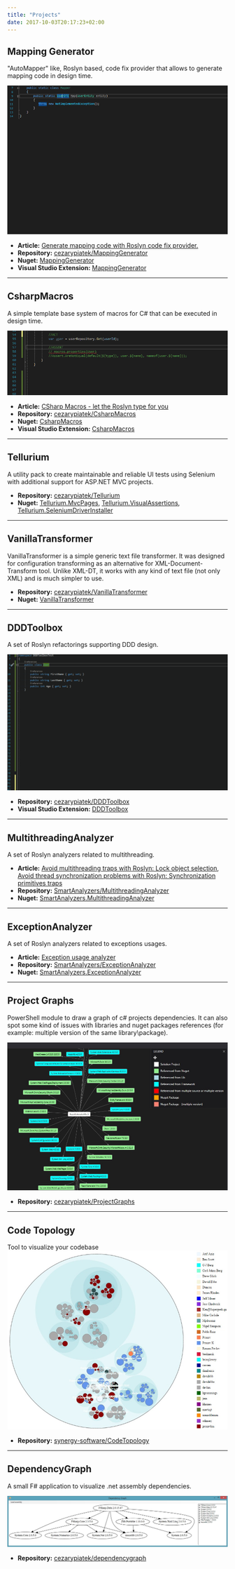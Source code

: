 ```yaml
---
title: "Projects"
date: 2017-10-03T20:17:23+02:00
---
```


## Mapping Generator
	
"AutoMapper" like, Roslyn based, code fix provider that allows to generate mapping code in design time.

![MappingGenerator in action](pure_mapping_method_animated.png)

- **Article:** [Generate mapping code with Roslyn code fix provider.](/post/generate-mapping-code-with-roslyn/)
- **Repository:** [cezarypiatek/MappingGenerator](https://github.com/cezarypiatek/MappingGenerator)
- **Nuget:** [MappingGenerator](https://www.nuget.org/packages/MappingGenerator/)
- **Visual Studio Extension:** [MappingGenerator](https://marketplace.visualstudio.com/items?itemName=54748ff9-45fc-43c2-8ec5-cf7912bc3b84.mappinggenerator)

<hr/>

## CsharpMacros
 
A simple template base system of macros for C# that can be executed in design time.

![CsharpMacros in action](generate_assertions_animated.png)

- **Article:** [CSharp Macros - let the Roslyn type for you](/post/csharp-macros/)
- **Repository:** [cezarypiatek/CsharpMacros](https://github.com/cezarypiatek/CsharpMacros)
- **Nuget:** [CsharpMacros](https://www.nuget.org/packages/CsharpMacros/)
- **Visual Studio Extension:** [CsharpMacros](https://marketplace.visualstudio.com/items?itemName=54748ff9-45fc-43c2-8ec5-cf7912bc3b84.csharpmacros2)

<hr/>

## Tellurium
 
A utility pack to create maintainable and reliable UI tests using Selenium with additional support for ASP.NET MVC projects.

- **Repository:** [cezarypiatek/Tellurium](https://github.com/cezarypiatek/Tellurium)
- **Nuget:** [Tellurium.MvcPages](https://www.nuget.org/packages/Tellurium.MvcPages/), [Tellurium.VisualAssertions](https://www.nuget.org/packages/Tellurium.VisualAssertions/), [Tellurium.SeleniumDriverInstaller](https://www.nuget.org/packages/Tellurium.SeleniumDriverInstaller/)


<hr/>

## VanillaTransformer
 
VanillaTransformer is a simple generic text file transformer. It was designed for configuration transforming as an alternative for XML-Document-Transform tool. Unlike XML-DT, it works with any kind of text file (not only XML) and is much simpler to use.

- **Repository:** [cezarypiatek/VanillaTransformer](https://github.com/cezarypiatek/vanillatransformer)
- **Nuget:** [VanillaTransformer](https://www.nuget.org/packages/VanillaTransformer/)


<hr/>

## DDDToolbox

A set of Roslyn refactorings supporting DDD design.

![DDDToolbox in action](dddtoolbox_animated.png)

- **Repository:** [cezarypiatek/DDDToolbox](https://github.com/cezarypiatek/DDDToolbox)
- **Visual Studio Extension:** [DDDToolbox](https://marketplace.visualstudio.com/items?itemName=54748ff9-45fc-43c2-8ec5-cf7912bc3b84.DDToolbox)


<hr/>

## MultithreadingAnalyzer

A set of Roslyn analyzers related to multithreading.

- **Article:** [Avoid multithreading traps with Roslyn: Lock object selection](/post/avoid-multithreading-traps-p1/), [Avoid thread synchronization problems with Roslyn: Synchronization primitives traps](/post/avoid-multithreading-traps-p2/)
- **Repository:** [SmartAnalyzers/MultithreadingAnalyzer](https://github.com/smartanalyzers/MultithreadingAnalyzer)
- **Nuget:** [SmartAnalyzers.MultithreadingAnalyzer](https://www.nuget.org/packages/SmartAnalyzers.MultithreadingAnalyzer/)

<hr/>

## ExceptionAnalyzer

A set of Roslyn analyzers related to exceptions usages.

- **Article:** [Exception usage analyzer](/post/exceptions-usages-analyzer//)
- **Repository:** [SmartAnalyzers/ExceptionAnalyzer](https://github.com/smartanalyzers/ExceptionAnalyzer)
- **Nuget:** [SmartAnalyzers.ExceptionAnalyzer](https://www.nuget.org/packages/SmartAnalyzers.ExceptionAnalyzer/)

<hr/>

## Project Graphs
	
PowerShell module to draw a graph of c# projects dependencies. It can also spot some kind of issues with libraries and nuget packages references (for example: multiple version of the same library\package).

![Project graphs example](project_graph.jpg)

- **Repository:** [cezarypiatek/ProjectGraphs](https://github.com/cezarypiatek/ProjectGraphs)

<hr/>

## Code Topology
 
Tool to visualize your codebase
![Code Topology example](code_topology.jpg)

- **Repository:** [synergy-software/CodeTopology](https://github.com/synergy-software/CodeTopology)
	
<hr/>

## DependencyGraph
 
A small F# application to visualize .net assembly dependencies.

![Dependency graph example](dependency_graph.jpg)

- **Repository:** [cezarypiatek/dependencygraph](https://github.com/cezarypiatek/dependencygraph)	
	